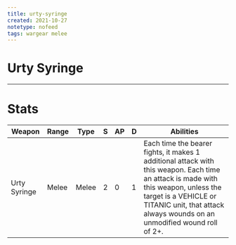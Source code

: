 ```yaml
---
title: urty-syringe
created: 2021-10-27
notetype: nofeed
tags: wargear melee
---
```


# Urty Syringe

---

# Stats

| Weapon       | Range | Type  | S   | AP  | D   | Abilities                                                                                                                                                                                                                              |
| ------------ | ----- | ----- | --- | --- | --- | -------------------------------------------------------------------------------------------------------------------------------------------------------------------------------------------------------------------------------------- |
| Urty Syringe | Melee | Melee | 2   | 0   | 1   | Each time the bearer fights, it makes 1 additional attack with this weapon. Each time an attack is made with this weapon, unless the target is a VEHICLE or TITANIC unit, that attack always wounds on an unmodified wound roll of 2+. |